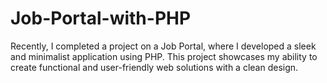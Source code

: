 # Job-Portal-with-PHP
Recently, I completed a project on a Job Portal, where I developed a sleek and minimalist application using PHP. This project showcases my ability to create functional and user-friendly web solutions with a clean design.
